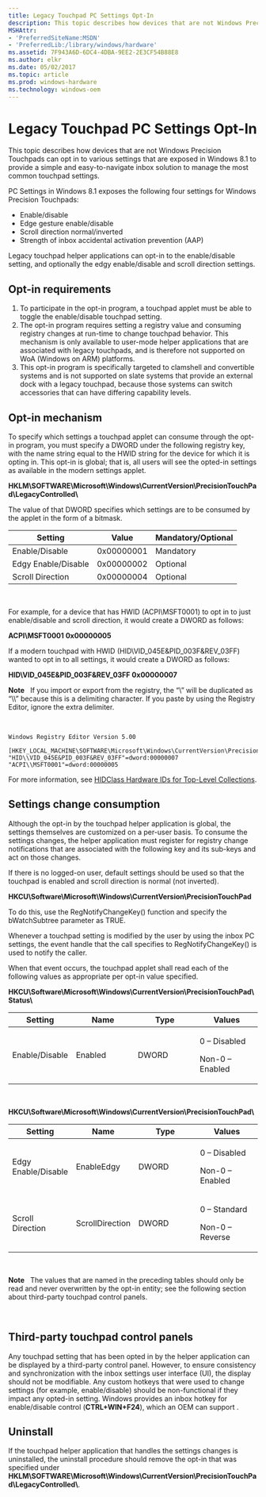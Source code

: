 ```yaml
---
title: Legacy Touchpad PC Settings Opt-In
description: This topic describes how devices that are not Windows Precision Touchpads can opt in to various settings that are exposed in Windows 8.1 to provide a simple and easy-to-navigate inbox solution to manage the most common touchpad settings.
MSHAttr:
- 'PreferredSiteName:MSDN'
- 'PreferredLib:/library/windows/hardware'
ms.assetid: 7F943A6D-6DC4-4DBA-9EE2-2E3CF54B88E8
ms.author: elkr
ms.date: 05/02/2017
ms.topic: article
ms.prod: windows-hardware
ms.technology: windows-oem
---
```


#  Legacy Touchpad PC Settings Opt-In


This topic describes how devices that are not Windows Precision Touchpads can opt in to various settings that are exposed in Windows 8.1 to provide a simple and easy-to-navigate inbox solution to manage the most common touchpad settings.

PC Settings in Windows 8.1 exposes the following four settings for Windows Precision Touchpads:

-   Enable/disable
-   Edge gesture enable/disable
-   Scroll direction normal/inverted
-   Strength of inbox accidental activation prevention (AAP)

Legacy touchpad helper applications can opt-in to the enable/disable setting, and optionally the edgy enable/disable and scroll direction settings.

## Opt-in requirements


1.  To participate in the opt-in program, a touchpad applet must be able to toggle the enable/disable touchpad setting.
2.  The opt-in program requires setting a registry value and consuming registry changes at run-time to change touchpad behavior. This mechanism is only available to user-mode helper applications that are associated with legacy touchpads, and is therefore not supported on WoA (Windows on ARM) platforms.
3.  This opt-in program is specifically targeted to clamshell and convertible systems and is not supported on slate systems that provide an external dock with a legacy touchpad, because those systems can switch accessories that can have differing capability levels.

## Opt-in mechanism


To specify which settings a touchpad applet can consume through the opt-in program, you must specify a DWORD under the following registry key, with the name string equal to the HWID string for the device for which it is opting in. This opt-in is global; that is, all users will see the opted-in settings as available in the modern settings applet.

**HKLM\\SOFTWARE\\Microsoft\\Windows\\CurrentVersion\\PrecisionTouchPad\\LegacyControlled\\**

The value of that DWORD specifies which settings are to be consumed by the applet in the form of a bitmask.

| Setting             | Value      | Mandatory/Optional |
|---------------------|------------|--------------------|
| Enable/Disable      | 0x00000001 | Mandatory          |
| Edgy Enable/Disable | 0x00000002 | Optional           |
| Scroll Direction    | 0x00000004 | Optional           |

 

For example, for a device that has HWID (ACPI\\MSFT0001) to opt in to just enable/disable and scroll direction, it would create a DWORD as follows:

**ACPI\\MSFT0001 0x00000005**

If a modern touchpad with HWID (HID\\VID\_045E&PID\_003F&REV\_03FF) wanted to opt in to all settings, it would create a DWORD as follows:

**HID\\VID\_045E&PID\_003F&REV\_03FF 0x00000007**

**Note**  
If you import or export from the registry, the “\\” will be duplicated as “\\\\” because this is a delimiting character. If you paste by using the Registry Editor, ignore the extra delimiter.

 

``` syntax
Windows Registry Editor Version 5.00

[HKEY_LOCAL_MACHINE\SOFTWARE\Microsoft\Windows\CurrentVersion\PrecisionTouchPad\LegacyControlled]
"HID\\VID_045E&PID_003F&REV_03FF"=dword:00000007
"ACPI\\MSFT0001"=dword:00000005
```

For more information, see [HIDClass Hardware IDs for Top-Level Collections](http://msdn.microsoft.com/library/ff538842.aspx).

## Settings change consumption


Although the opt-in by the touchpad helper application is global, the settings themselves are customized on a per-user basis. To consume the settings changes, the helper application must register for registry change notifications that are associated with the following key and its sub-keys and act on those changes.

If there is no logged-on user, default settings should be used so that the touchpad is enabled and scroll direction is normal (not inverted).

**HKCU\\Software\\Microsoft\\Windows\\CurrentVersion\\PrecisionTouchPad**

To do this, use the RegNotifyChangeKey() function and specify the bWatchSubtree parameter as TRUE.

Whenever a touchpad setting is modified by the user by using the inbox PC settings, the event handle that the call specifies to RegNotifyChangeKey() is used to notify the caller.

When that event occurs, the touchpad applet shall read each of the following values as appropriate per opt-in value specified.

**HKCU\\Software\\Microsoft\\Windows\\CurrentVersion\\PrecisionTouchPad\\Status\\**

<table>
<colgroup>
<col width="25%" />
<col width="25%" />
<col width="25%" />
<col width="25%" />
</colgroup>
<thead>
<tr class="header">
<th>Setting</th>
<th>Name</th>
<th>Type</th>
<th>Values</th>
</tr>
</thead>
<tbody>
<tr class="odd">
<td>Enable/Disable</td>
<td>Enabled</td>
<td>DWORD</td>
<td><p>0 – Disabled</p>
<p>Non-0 – Enabled</p></td>
</tr>
</tbody>
</table>

 

**HKCU\\Software\\Microsoft\\Windows\\CurrentVersion\\PrecisionTouchPad\\**

<table>
<colgroup>
<col width="25%" />
<col width="25%" />
<col width="25%" />
<col width="25%" />
</colgroup>
<thead>
<tr class="header">
<th>Setting</th>
<th>Name</th>
<th>Type</th>
<th>Values</th>
</tr>
</thead>
<tbody>
<tr class="odd">
<td>Edgy Enable/Disable</td>
<td>EnableEdgy</td>
<td>DWORD</td>
<td><p>0 – Disabled</p>
<p>Non-0 – Enabled</p></td>
</tr>
<tr class="even">
<td>Scroll Direction</td>
<td>ScrollDirection</td>
<td>DWORD</td>
<td><p>0 – Standard</p>
<p>Non-0 – Reverse</p></td>
</tr>
</tbody>
</table>

 

**Note**  
The values that are named in the preceding tables should only be read and never overwritten by the opt-in entity; see the following section about third-party touchpad control panels.

 

## <a href="" id="third-party-touchpad-control-panels-"></a>Third-party touchpad control panels


Any touchpad setting that has been opted in by the helper application can be displayed by a third-party control panel. However, to ensure consistency and synchronization with the inbox settings user interface (UI), the display should not be modifiable. Any custom hotkeys that were used to change settings (for example, enable/disable) should be non-functional if they impact any opted-in setting. Windows provides an inbox hotkey for enable/disable control (**CTRL+WIN+F24**), which an OEM can support .

## Uninstall


If the touchpad helper application that handles the settings changes is uninstalled, the uninstall procedure should remove the opt-in that was specified under **HKLM\\SOFTWARE\\Microsoft\\Windows\\CurrentVersion\\PrecisionTouchPad\\LegacyControlled\\**.

 

 






